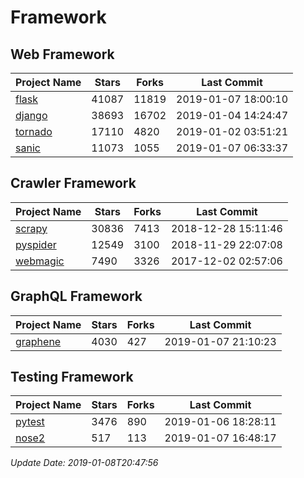 # Framework

## Web Framework

| Project Name | Stars | Forks | Last Commit |
| ------------ | ----- | ----- | ----------- |
| [flask](https://github.com/pallets/flask) | 41087 | 11819 | 2019-01-07 18:00:10 |
| [django](https://github.com/django/django) | 38693 | 16702 | 2019-01-04 14:24:47 |
| [tornado](https://github.com/tornadoweb/tornado) | 17110 | 4820 | 2019-01-02 03:51:21 |
| [sanic](https://github.com/huge-success/sanic) | 11073 | 1055 | 2019-01-07 06:33:37 |

## Crawler Framework

| Project Name | Stars | Forks | Last Commit |
| ------------ | ----- | ----- | ----------- |
| [scrapy](https://github.com/scrapy/scrapy) | 30836 | 7413 | 2018-12-28 15:11:46 |
| [pyspider](https://github.com/binux/pyspider) | 12549 | 3100 | 2018-11-29 22:07:08 |
| [webmagic](https://github.com/code4craft/webmagic) | 7490 | 3326 | 2017-12-02 02:57:06 |

## GraphQL Framework

| Project Name | Stars | Forks | Last Commit |
| ------------ | ----- | ----- | ----------- |
| [graphene](https://github.com/graphql-python/graphene) | 4030 | 427 | 2019-01-07 21:10:23 |

## Testing Framework

| Project Name | Stars | Forks | Last Commit |
| ------------ | ----- | ----- | ----------- |
| [pytest](https://github.com/pytest-dev/pytest) | 3476 | 890 | 2019-01-06 18:28:11 |
| [nose2](https://github.com/nose-devs/nose2) | 517 | 113 | 2019-01-07 16:48:17 |

*Update Date: 2019-01-08T20:47:56*